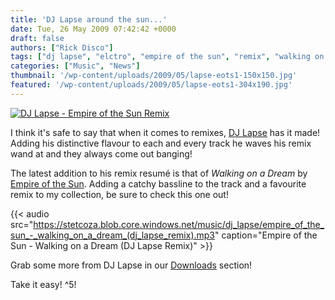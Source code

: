 ```yaml
---
title: 'DJ Lapse around the sun...'
date: Tue, 26 May 2009 07:42:42 +0000
draft: false
authors: ["Rick Disco"]
tags: ["dj lapse", "elctro", "empire of the sun", "remix", "walking on a dream"]
categories: ["Music", "News"]
thumbnail: '/wp-content/uploads/2009/05/lapse-eots1-150x150.jpg'
featured: '/wp-content/uploads/2009/05/lapse-eots1-304x190.jpg'
---
```


[![DJ Lapse - Empire of the Sun Remix](/wp-content/uploads/2009/05/lapse-eots.jpg "DJ Lapse - Empire of the Sun Remix")](/wp-content/uploads/2009/05/lapse-eots.jpg)

I think it's safe to say that when it comes to remixes, [DJ Lapse](/artists/dj-lapse "DJ Lapse") has it made! Adding his distinctive flavour to each and every track he waves his remix wand at and they always come out banging!

The latest addition to his remix resumé is that of _Walking on a Dream_ by [Empire of the Sun](http://www.myspace.com/empireofthesunsound "Empire of the Sun on Myspace"). Adding a catchy bassline to the track and a favourite remix to my collection, be sure to check this one out!

{{< audio
    src="https://stetcoza.blob.core.windows.net/music/dj_lapse/empire_of_the_sun_-_walking_on_a_dream_(dj_lapse_remix).mp3"
    caption="Empire of the Sun - Walking on a Dream (DJ Lapse Remix)" >}}

Grab some more from DJ Lapse in our [Downloads](/downloads "electrotrash Downloads") section!

Take it easy! ^5!